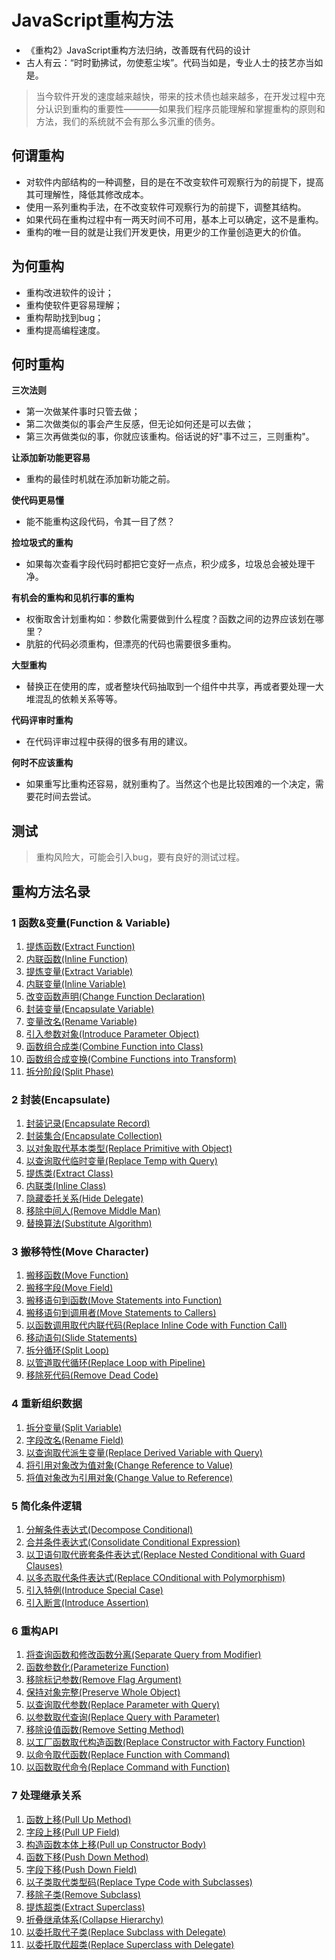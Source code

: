 # JavaScript重构方法

- 《重构2》JavaScript重构方法归纳，改善既有代码的设计
- 古人有云：“时时勤拂试，勿使惹尘埃”。代码当如是，专业人士的技艺亦当如是。

> 当今软件开发的速度越来越快，带来的技术债也越来越多，在开发过程中充分认识到重构的重要性————如果我们程序员能理解和掌握重构的原则和方法，我们的系统就不会有那么多沉重的债务。

## 何谓重构

- 对软件内部结构的一种调整，目的是在不改变软件可观察行为的前提下，提高其可理解性，降低其修改成本。
- 使用一系列重构手法，在不改变软件可观察行为的前提下，调整其结构。
- 如果代码在重构过程中有一两天时间不可用，基本上可以确定，这不是重构。
- 重构的唯一目的就是让我们开发更快，用更少的工作量创造更大的价值。

## 为何重构

- 重构改进软件的设计；
- 重构使软件更容易理解；
- 重构帮助找到bug；
- 重构提高编程速度。

## 何时重构

**三次法则**

- 第一次做某件事时只管去做；
- 第二次做类似的事会产生反感，但无论如何还是可以去做；
- 第三次再做类似的事，你就应该重构。俗话说的好"事不过三，三则重构"。

**让添加新功能更容易**

- 重构的最佳时机就在添加新功能之前。

**使代码更易懂**

- 能不能重构这段代码，令其一目了然？

**捡垃圾式的重构**

- 如果每次查看字段代码时都把它变好一点点，积少成多，垃圾总会被处理干净。

**有机会的重构和见机行事的重构**

- 权衡取舍计划重构如：参数化需要做到什么程度？函数之间的边界应该划在哪里？
- 肮脏的代码必须重构，但漂亮的代码也需要很多重构。

**大型重构**

- 替换正在使用的库，或者整块代码抽取到一个组件中共享，再或者要处理一大堆混乱的依赖关系等等。

**代码评审时重构**

- 在代码评审过程中获得的很多有用的建议。

**何时不应该重构**
- 如果重写比重构还容易，就别重构了。当然这个也是比较困难的一个决定，需要花时间去尝试。
## 测试

> 重构风险大，可能会引入bug，要有良好的测试过程。

## 重构方法名录

### 1 函数&变量(Function & Variable)

1. [提炼函数(Extract Function)](refactoring/first/extract-function)
2. [内联函数(Inline Function)](refactoring/first/inline-functions)
3. [提炼变量(Extract Variable)](refactoring/first/extract-variable)
4. [内联变量(Inline Variable)](refactoring/first/inline-variable)
5. [改变函数声明(Change Function Declaration)](refactoring/first/change-func-delcare)
6. [封装变量(Encapsulate Variable)](refactoring/first/encapsulate-variable)
7. [变量改名(Rename Variable)](refactoring/first/rename-variable)
8. [引入参数对象(Introduce Parameter Object)](refactoring/first/introduce-params-obj)
9. [函数组合成类(Combine Function into Class)](refactoring/first/combine-func-class)
10. [函数组合成变换(Combine Functions into Transform)](refactoring/first/combine-func-into-transform)
11. [拆分阶段(Split Phase)](refactoring/first/split-phase)

### 2 封装(Encapsulate)

1. [封装记录(Encapsulate Record)](refactoring/encapsulate/encapsulate-record)
2. [封装集合(Encapsulate Collection)](refactoring/encapsulate/encapsulate-collection)
3. [以对象取代基本类型(Replace Primitive with Object)](refactoring/encapsulate/replace-obj-base-type)
4. [以查询取代临时变量(Replace Temp with Query)](refactoring/encapsulate/replace-temp-query)
5. [提炼类(Extract Class)](refactoring/encapsulate/extract-class)
6. [内联类(Inline Class)](refactoring/encapsulate/inline-class)
7. [隐藏委托关系(Hide Delegate)](refactoring/encapsulate/hide-delegate)
8. [移除中间人(Remove Middle Man)](refactoring/encapsulate/remove-middle-man)
9. [替换算法(Substitute Algorithm)](refactoring/encapsulate/substitute-aligorithm)

### 3 搬移特性(Move Character)

1. [搬移函数(Move Function)](refactoring/move/move-function)
2. [搬移字段(Move Field)](refactoring/move/move-field)
3. [搬移语句到函数(Move Statements into Function)](refactoring/move/move-statement-func)
4. [搬移语句到调用者(Move Statements to Callers)](refactoring/move/move-statements-callers)
5. [以函数调用取代内联代码(Replace Inline Code with Function Call)](refactoring/move/func-replace-inline-code)
6. [移动语句(Slide Statements)](refactoring/move/slide-statements)
7. [拆分循环(Split Loop)](refactoring/move/split-loop)
8. [以管道取代循环(Replace Loop with Pipeline)](refactoring/move/replace-loop-for)
9. [移除死代码(Remove Dead Code)](refactoring/move/remove-dead-code)

### 4 重新组织数据

1. [拆分变量(Split Variable)](refactoring/reorganizing-data/split-variable)
2. [字段改名(Rename Field)](refactoring/reorganizing-data/rename-field)
3. [以查询取代派生变量(Replace Derived Variable with Query)](refactoring/reorganizing-data/replace-variable-query)
4. [将引用对象改为值对象(Change Reference to Value)](refactoring/reorganizing-data/change-ref-value)
5. [将值对象改为引用对象(Change Value to Reference)](refactoring/reorganizing-data/change-value-ref)

### 5 简化条件逻辑

1. [分解条件表达式(Decompose Conditional)](refactoring/conditional/decompose)
2. [合并条件表达式(Consolidate Conditional Expression)](refactoring/conditional/consolidate)
3. [以卫语句取代嵌套条件表达式(Replace Nested Conditional with Guard Clauses)](refactoring/conditional/guard-clauses)
4. [以多态取代条件表达式(Replace COnditional with Polymorphism)](refactoring/conditional/polymorphism)
5. [引入特例(Introduce Special Case)](refactoring/conditional/introduce-spec-case)
6. [引入断言(Introduce Assertion)](refactoring/conditional/introduce-spec-case)

### 6 重构API

1. [将查询函数和修改函数分离(Separate Query from Modifier)](refactoring/api/separate-query-modify)
2. [函数参数化(Parameterize Function)](refactoring/api/param-function)
3. [移除标记参数(Remove Flag Argument)](refactoring/api/remove-flag-arg)
4. [保持对象完整(Preserve Whole Object)](refactoring/api/preserve-obj)
5. [以查询取代参数(Replace Parameter with Query)](refactoring/api/replace-query-param)
6. [以参数取代查询(Replace Query with Parameter)](refactoring/api/replace-param-query)
7. [移除设值函数(Remove Setting Method)](refactoring/api/remove-set-method)
8. [以工厂函数取代构造函数(Replace Constructor with Factory Function)](refactoring/api/replace-factory-func)
9. [以命令取代函数(Replace Function with Command)](refactoring/api/replace-command-func)
10. [以函数取代命令(Replace Command with Function)](refactoring/api/replace-func-command)

### 7 处理继承关系

1. [函数上移(Pull Up Method)](refactoring/extends/pull-up-method)
2. [字段上移(Pull UP Field)](refactoring/extends/pull-up-field)
3. [构造函数本体上移(Pull up Constructor Body)](refactoring/extends/pull-up-constructor)
4. [函数下移(Push Down Method)](refactoring/extends/push-down-method)
5. [字段下移(Push Down Field)](refactoring/extends/push-down-field)
6. [以子类取代类型码(Replace Type Code with Subclasses)](refactoring/extends/replace-subclass-tc)
7. [移除子类(Remove Subclass)](refactoring/extends/remove-subcalss)
8. [提炼超类(Extract Superclass)](refactoring/extends/extract-superclass)
9. [折叠继承体系(Collapse Hierarchy)](refactoring/extends/collapse-hierarchy)
10. [以委托取代子类(Replace Subclass with Delegate)](refactoring/extends/replace-subclass-delegate)
11. [以委托取代超类(Replace Superclass with Delegate)](refactoring/extends/replace-superclass-delegate)
